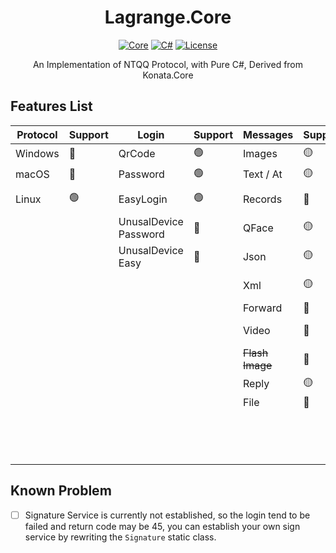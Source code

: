 <div align="center">

# Lagrange.Core

[![Core](https://img.shields.io/badge/Lagrange-Core-blue)](#)
[![C#](https://img.shields.io/badge/.NET-%207-blue)](#)
[![License](https://img.shields.io/static/v1?label=LICENSE&message=MIT&color=lightrey)](#)

An Implementation of NTQQ Protocol, with Pure C#, Derived from Konata.Core

</div>

## Features List
| Protocol | Support | Login                     | Support | Messages         | Support    | Operations          | Support   | Events                 | Support |
|----------|---------|---------------------------|---------|:-----------------|:-----------|:--------------------|:----------|:-----------------------|:--------|
| Windows  | 🔴      | QrCode                    | 🟢      | Images           | 🟡         | ~~Poke~~            | 🔴        | Captcha                | 🔴      |
| macOS    | 🔴      | Password                  | 🟢      | Text / At        | 🟡         | Recall              | 🔴        | BotOnline              | 🟢      |
| Linux    | 🟢      | EasyLogin                 | 🟢      | Records          | 🔴         | Leave Group         | 🔴        | BotOffline             | 🟢      |
|          |         | UnusalDevice<br/>Password | 🔴      | QFace            | 🟡         | ~~Special Title~~   | 🔴        | Message                | 🟢      |
|          |         | UnusalDevice<br/>Easy     | 🔴      | Json             | 🟡         | Kick Member         | 🔴        | ~~Poke~~               | 🔴      |
|          |         |                           |         | Xml              | 🟡         | Mute Member         | 🔴        | MessageRecall          | 🔴      |
|          |         |                           |         | Forward          | 🔴         | Set Admin           | 🔴        | GroupMemberDecrease    | 🔴      |
|          |         |                           |         | Video            | 🔴         | Friend Request      | 🔴        | GroupMemberIncrease    | 🔴      |
|          |         |                           |         | ~~Flash Image~~  | 🔴         | Group Request       | 🔴        | GroupPromoteAdmin      | 🔴      |
|          |         |                           |         | Reply            | 🟡         | ~~Voice Call~~      | 🔴        | GroupInvite            | 🔴      |
|          |         |                           |         | File             | 🔴         | Csrf Token          | 🔴        | GroupRequestJoin       | 🔴      |
|          |         |                           |         |                  |            | Cookies             | 🟢        | FriendRequest          | 🔴      |
|          |         |                           |         |                  |            |                     |           | ~~FriendTyping~~       | 🔴      |
|          |         |                           |         |                  |            |                     |           | ~~FriendVoiceCall~~    | 🔴      |

## Known Problem
- [ ] Signature Service is currently not established, so the login tend to be failed and return code may be 45, you can establish your own sign service by rewriting the `Signature` static class.
